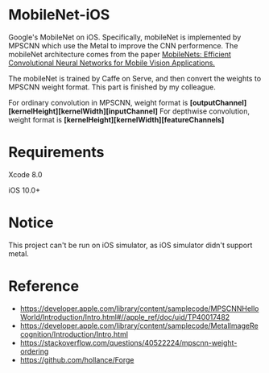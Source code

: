 # MobileNet-iOS
Google's MobileNet on iOS. Specifically, mobileNet is implemented by MPSCNN which use the Metal to improve the CNN performence. The mobileNet architecture comes from the paper [MobileNets: Efficient Convolutional Neural Networks for Mobile Vision Applications.](https://arxiv.org/abs/1704.04861v1)

The mobileNet is trained by Caffe on Serve, and then convert the weights to MPSCNN weight format. This part is finished by my colleague.

For ordinary convolution in MPSCNN, weight format is **[outputChannel][kernelHeight][kernelWidth][inputChannel]**
For depthwise convolution, weight format is **[kernelHeight][kernelWidth][featureChannels]**

# Requirements
Xcode 8.0

iOS 10.0+

# Notice
This project can't be run on iOS simulator, as iOS simulator didn't support metal.

# Reference
* https://developer.apple.com/library/content/samplecode/MPSCNNHelloWorld/Introduction/Intro.html#//apple_ref/doc/uid/TP40017482
* https://developer.apple.com/library/content/samplecode/MetalImageRecognition/Introduction/Intro.html
* https://stackoverflow.com/questions/40522224/mpscnn-weight-ordering
* https://github.com/hollance/Forge
